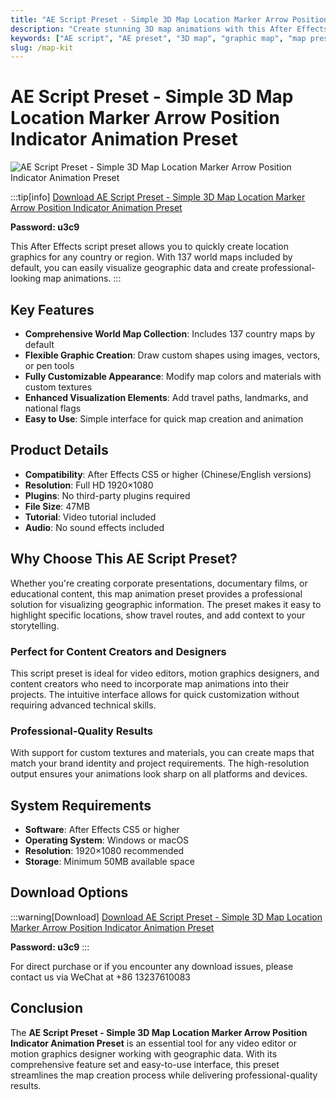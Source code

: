 ```yaml
---
title: "AE Script Preset - Simple 3D Map Location Marker Arrow Position Indicator Animation Preset"
description: "Create stunning 3D map animations with this After Effects script preset. Quickly generate location graphics for any country with 137 world maps included by default. Customize colors, materials, and add path routes, landmarks, and flags."
keywords: ["AE script", "AE preset", "3D map", "graphic map", "map preset", "location marker", "After Effects", "animation", "motion graphics", "video editing"]
slug: /map-kit
---
```

<!--Above is frontmatter Part-generate depend on content meet Google Seo, you need to balance automation efficiency with Google’s core ranking factors—especially E-E-A-T (Experience, Expertise, Authoritativeness, Trustworthiness), -->

<!--First Part-This is Title -->
# AE Script Preset - Simple 3D Map Location Marker Arrow Position Indicator Animation Preset

<!--Second Part-This is First Banner -->
![AE Script Preset - Simple 3D Map Location Marker Arrow Position Indicator Animation Preset](https://www.gfxcamp.com/wp-content/uploads/2016/06/map-kit.jpg)

:::tip[info]
[Download AE Script Preset - Simple 3D Map Location Marker Arrow Position Indicator Animation Preset](http://pan.baidu.com/s/1pLhC1WR)

**Password: u3c9**

This After Effects script preset allows you to quickly create location graphics for any country or region. With 137 world maps included by default, you can easily visualize geographic data and create professional-looking map animations.
:::

## Key Features

- **Comprehensive World Map Collection**: Includes 137 country maps by default
- **Flexible Graphic Creation**: Draw custom shapes using images, vectors, or pen tools
- **Fully Customizable Appearance**: Modify map colors and materials with custom textures
- **Enhanced Visualization Elements**: Add travel paths, landmarks, and national flags
- **Easy to Use**: Simple interface for quick map creation and animation

## Product Details

- **Compatibility**: After Effects CS5 or higher (Chinese/English versions)
- **Resolution**: Full HD 1920×1080
- **Plugins**: No third-party plugins required
- **File Size**: 47MB
- **Tutorial**: Video tutorial included
- **Audio**: No sound effects included

## Why Choose This AE Script Preset?

Whether you're creating corporate presentations, documentary films, or educational content, this map animation preset provides a professional solution for visualizing geographic information. The preset makes it easy to highlight specific locations, show travel routes, and add context to your storytelling.

### Perfect for Content Creators and Designers

This script preset is ideal for video editors, motion graphics designers, and content creators who need to incorporate map animations into their projects. The intuitive interface allows for quick customization without requiring advanced technical skills.

### Professional-Quality Results

With support for custom textures and materials, you can create maps that match your brand identity and project requirements. The high-resolution output ensures your animations look sharp on all platforms and devices.

## System Requirements

- **Software**: After Effects CS5 or higher
- **Operating System**: Windows or macOS
- **Resolution**: 1920×1080 recommended
- **Storage**: Minimum 50MB available space

## Download Options

:::warning[Download]
[Download AE Script Preset - Simple 3D Map Location Marker Arrow Position Indicator Animation Preset](http://pan.baidu.com/s/1pLhC1WR)

**Password: u3c9**
:::

For direct purchase or if you encounter any download issues, please contact us via WeChat at +86 13237610083

## Conclusion

The **AE Script Preset - Simple 3D Map Location Marker Arrow Position Indicator Animation Preset** is an essential tool for any video editor or motion graphics designer working with geographic data. With its comprehensive feature set and easy-to-use interface, this preset streamlines the map creation process while delivering professional-quality results.